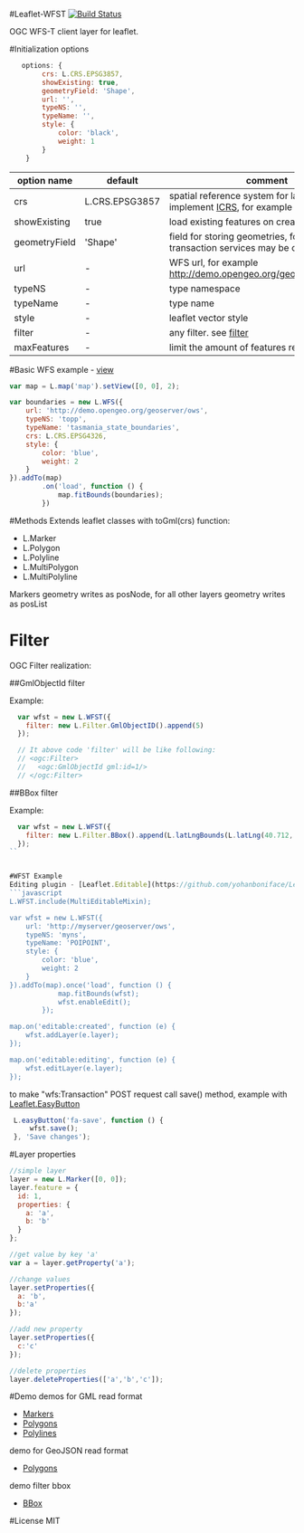 #Leaflet-WFST
[![Build Status](https://travis-ci.org/Flexberry/Leaflet-WFST.svg?branch=master)](https://travis-ci.org/Flexberry/Leaflet-WFST)

OGC WFS-T client layer for leaflet.

#Initialization options
```javascript
   options: {
        crs: L.CRS.EPSG3857,
        showExisting: true,
        geometryField: 'Shape',
        url: '',
        typeNS: '',
        typeName: '',
        style: {
            color: 'black',
            weight: 1
        }
    }

```

|option name|default|comment|
|-----------|-------|-------|
|crs|L.CRS.EPSG3857|spatial reference system for layer, should implement [ICRS](http://leafletjs.com/reference.html#icrs), for example [Proj4Leaflet](https://github.com/kartena/Proj4Leaflet) |
|showExisting|true|load existing features on create layer|
|geometryField|'Shape'|field for storing geometries, for non transaction services may be ommited|
|url|-|WFS url, for example http://demo.opengeo.org/geoserver/osm/ows
|typeNS|-|type namespace|
|typeName|-|type name|
|style|-|leaflet vector style|
|filter|-|any filter. see [filter](#filter)|
|maxFeatures|-|limit the amount of features returned|

#Basic WFS example - [view](http://flexberry.github.io/Leaflet-WFST/examples/tasmania.html)
```javascript
var map = L.map('map').setView([0, 0], 2);

var boundaries = new L.WFS({
    url: 'http://demo.opengeo.org/geoserver/ows',
    typeNS: 'topp',
    typeName: 'tasmania_state_boundaries',
    crs: L.CRS.EPSG4326,
    style: {
        color: 'blue',
        weight: 2
    }
}).addTo(map)
        .on('load', function () {
            map.fitBounds(boundaries);
        })
```

#Methods
Extends leaflet classes with toGml(crs) function:
* L.Marker
* L.Polygon
* L.Polyline
* L.MultiPolygon
* L.MultiPolyline

Markers geometry writes as posNode, for all other layers geometry writes as posList

# Filter

OGC Filter realization:

##GmlObjectId filter

Example:
```javascript
  var wfst = new L.WFST({
    filter: new L.Filter.GmlObjectID().append(5)
  });

  // It above code 'filter' will be like following:
  // <ogc:Filter>
  //   <ogc:GmlObjectId gml:id=1/>
  // </ogc:Filter>
```

##BBox filter

Example:
```javascript
  var wfst = new L.WFST({
    filter: new L.Filter.BBox().append(L.latLngBounds(L.latLng(40.712, -74.227), L.latLng(40.774, -74.125)), 'ogr_geometry', L.CRS.EPSG4326)
  });
``


#WFST Example
Editing plugin - [Leaflet.Editable](https://github.com/yohanboniface/Leaflet.Editable)
```javascript
L.WFST.include(MultiEditableMixin);

var wfst = new L.WFST({
    url: 'http://myserver/geoserver/ows',
    typeNS: 'myns',
    typeName: 'POIPOINT',
    style: {
        color: 'blue',
        weight: 2
    }
}).addTo(map).once('load', function () {
            map.fitBounds(wfst);
            wfst.enableEdit();
        });

map.on('editable:created', function (e) {
    wfst.addLayer(e.layer);
});

map.on('editable:editing', function (e) {
    wfst.editLayer(e.layer);
});
```

to make "wfs:Transaction" POST request call save() method, example with [Leaflet.EasyButton](https://github.com/CliffCloud/Leaflet.EasyButton)
```javascript
 L.easyButton('fa-save', function () {
     wfst.save();
 }, 'Save changes');
```

#Layer properties
```javascript
//simple layer
layer = new L.Marker([0, 0]);
layer.feature = {
  id: 1,
  properties: {
    a: 'a',
    b: 'b'
  }
};

//get value by key 'a'
var a = layer.getProperty('a');

//change values
layer.setProperties({
  a: 'b',
  b:'a'
});

//add new property
layer.setProperties({
  c:'c'
});

//delete properties
layer.deleteProperties(['a','b','c']);
```

#Demo
demos for GML read format
* [Markers](http://flexberry.github.io/Leaflet-WFST/examples/markers.html)
* [Polygons](http://flexberry.github.io/Leaflet-WFST/examples/polygon.html)
* [Polylines](http://flexberry.github.io/Leaflet-WFST/examples/polyline.html)

demo for GeoJSON read format
* [Polygons](http://flexberry.github.io/Leaflet-WFST/examples/polygonGeoJSON.html)

demo filter bbox
* [BBox](http://flexberry.github.io/Leaflet-WFST/examples/filterBBox.html)

#License
MIT

